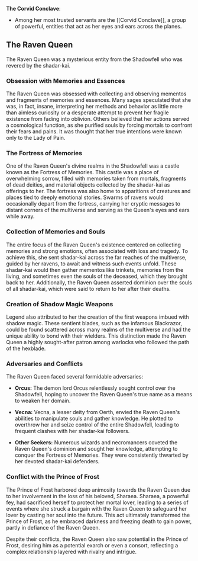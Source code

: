 **The Corvid Conclave**:

- Among her most trusted servants are the [[Corvid Conclave]], a group of powerful,  entities that act as her eyes and ears across the planes.

## The Raven Queen

The Raven Queen was a mysterious entity from the Shadowfell who was revered by the shadar-kai.

### Obsession with Memories and Essences

The Raven Queen was obsessed with collecting and observing mementos and fragments of memories and essences. Many sages speculated that she was, in fact, insane, interpreting her methods and behavior as little more than aimless curiosity or a desperate attempt to prevent her fragile existence from fading into oblivion. Others believed that her actions served a cosmological function, as she purified souls by forcing mortals to confront their fears and pains. It was thought that her true intentions were known only to the Lady of Pain.

### The Fortress of Memories

One of the Raven Queen's divine realms in the Shadowfell was a castle known as the Fortress of Memories. This castle was a place of overwhelming sorrow, filled with memories taken from mortals, fragments of dead deities, and material objects collected by the shadar-kai as offerings to her. The fortress was also home to apparitions of creatures and places tied to deeply emotional stories. Swarms of ravens would occasionally depart from the fortress, carrying her cryptic messages to distant corners of the multiverse and serving as the Queen's eyes and ears while away.

### Collection of Memories and Souls

The entire focus of the Raven Queen's existence centered on collecting memories and strong emotions, often associated with loss and tragedy. To achieve this, she sent shadar-kai across the far reaches of the multiverse, guided by her ravens, to await and witness such events unfold. These shadar-kai would then gather mementos like trinkets, memories from the living, and sometimes even the souls of the deceased, which they brought back to her. Additionally, the Raven Queen asserted dominion over the souls of all shadar-kai, which were said to return to her after their deaths.

### Creation of Shadow Magic Weapons

Legend also attributed to her the creation of the first weapons imbued with shadow magic. These sentient blades, such as the infamous Blackrazor, could be found scattered across many realms of the multiverse and had the unique ability to bond with their wielders. This distinction made the Raven Queen a highly sought-after patron among warlocks who followed the path of the hexblade.

### Adversaries and Conflicts

The Raven Queen faced several formidable adversaries:

- **Orcus:** The demon lord Orcus relentlessly sought control over the Shadowfell, hoping to uncover the Raven Queen's true name as a means to weaken her domain.
  
- **Vecna:** Vecna, a lesser deity from Oerth, envied the Raven Queen's abilities to manipulate souls and gather knowledge. He plotted to overthrow her and seize control of the entire Shadowfell, leading to frequent clashes with her shadar-kai followers.
  
- **Other Seekers:** Numerous wizards and necromancers coveted the Raven Queen's dominion and sought her knowledge, attempting to conquer the Fortress of Memories. They were consistently thwarted by her devoted shadar-kai defenders.

### Conflict with the Prince of Frost

The Prince of Frost harbored deep animosity towards the Raven Queen due to her involvement in the loss of his beloved, Sharaea. Sharaea, a powerful fey, had sacrificed herself to protect her mortal lover, leading to a series of events where she struck a bargain with the Raven Queen to safeguard her lover by casting her soul into the future. This act ultimately transformed the Prince of Frost, as he embraced darkness and freezing death to gain power, partly in defiance of the Raven Queen.

Despite their conflicts, the Raven Queen also saw potential in the Prince of Frost, desiring him as a potential exarch or even a consort, reflecting a complex relationship layered with rivalry and intrigue.
